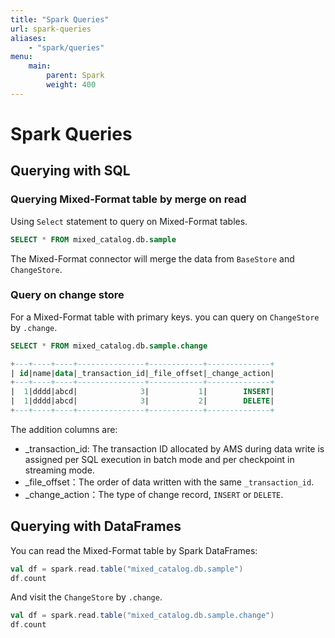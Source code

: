```yaml
---
title: "Spark Queries"
url: spark-queries
aliases:
    - "spark/queries"
menu:
    main:
        parent: Spark
        weight: 400
---
```

# Spark Queries
## Querying with SQL

### Querying Mixed-Format table by merge on read

Using `Select` statement to query on Mixed-Format tables.

```sql 
SELECT * FROM mixed_catalog.db.sample
```

The Mixed-Format connector will merge the data from `BaseStore` and `ChangeStore`.

### Query on change store

For a Mixed-Format table with primary keys. you can query on `ChangeStore` by `.change`.

```sql
SELECT * FROM mixed_catalog.db.sample.change

+---+----+----+---------------+------------+--------------+
| id|name|data|_transaction_id|_file_offset|_change_action|
+---+----+----+---------------+------------+--------------+
|  1|dddd|abcd|              3|           1|        INSERT|
|  1|dddd|abcd|              3|           2|        DELETE|
+---+----+----+---------------+------------+--------------+
```

The addition columns are:

- _transaction_id: The transaction ID allocated by AMS during data write is assigned per SQL execution in batch mode and
  per checkpoint in streaming mode.
- _file_offset：The order of data written with the same `_transaction_id`.
- _change_action：The type of change record, `INSERT` or `DELETE`.

## Querying with DataFrames

You can read the Mixed-Format table by Spark DataFrames:

```scala
val df = spark.read.table("mixed_catalog.db.sample")
df.count
```

And visit the `ChangeStore` by `.change`.

```scala
val df = spark.read.table("mixed_catalog.db.sample.change")
df.count
```
